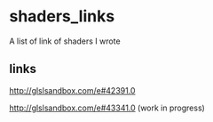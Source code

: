 # shaders_links
A list of link of shaders I wrote

## links
http://glslsandbox.com/e#42391.0

http://glslsandbox.com/e#43341.0 (work in progress)
